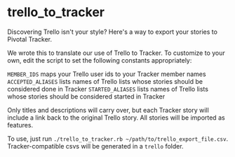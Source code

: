 trello_to_tracker
=================

Discovering Trello isn't your style? Here's a way to export your stories to Pivotal Tracker.

We wrote this to translate our use of Trello to Tracker. To customize to your own,
edit the script to set the following constants appropriately:

`MEMBER_IDS` maps your Trello user ids to your Tracker member names
`ACCEPTED_ALIASES` lists names of Trello lists whose stories should be considered done in Tracker
`STARTED_ALIASES` lists names of Trello lists whose stories should be considered started in Tracker

Only titles and descriptions will carry over, but each Tracker story will include a link back to the original Trello story. All stories will be imported as features.

To use, just run `./trello_to_tracker.rb ~/path/to/trello_export_file.csv`. Tracker-compatible csvs will be generated in a `trello` folder.
